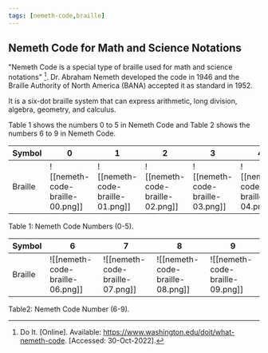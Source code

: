 ```yaml
---
tags: [nemeth-code,braille]
---
```


## Nemeth Code for Math and Science Notations

"Nemeth Code is a special type of braille used for math and science notations" [^1]. Dr. Abraham Nemeth developed the code in 1946 and the Braille Authority of North America (BANA) accepted it as standard in 1952.

It is a six-dot braille system that can express arithmetic, long division, algebra, geometry, and calculus.

Table 1 shows the numbers 0 to 5 in Nemeth Code and Table 2 shows the numbers 6 to 9 in Nemeth Code.

| Symbol  | 0 | 1 | 2 | 3 | 4 | 5 |
|---------|---|---|---|---|---|---|
| Braille | ![[nemeth-code-braille-00.png]]  |  ![[nemeth-code-braille-01.png]] |  ![[nemeth-code-braille-02.png]] | ![[nemeth-code-braille-03.png]]  | ![[nemeth-code-braille-04.png]]  | ![[nemeth-code-braille-05.png]]  |
Table 1: Nemeth Code Numbers (0-5).

| Symbol  | 6 | 7 | 8 | 9 |
|---------|---|---|---|---|
| Braille | ![[nemeth-code-braille-06.png]]  |  ![[nemeth-code-braille-07.png]] |  ![[nemeth-code-braille-08.png]] | ![[nemeth-code-braille-09.png]]  |  |
Table2: Nemeth Code Number (6-9).

[^1]: Do It. \[Online\]. Available: https://www.washington.edu/doit/what-nemeth-code. \[Accessed: 30-Oct-2022\].